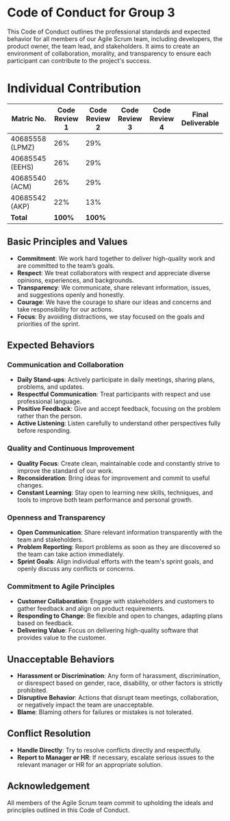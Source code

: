 # Code of Conduct for Group 3

This Code of Conduct outlines the professional standards and expected behavior for all members of our Agile Scrum team,
including developers, the product owner, the team lead, and stakeholders. It aims to create an environment of
collaboration, morality, and transparency to ensure each participant can contribute to the project's success.

# Individual Contribution

| Matric No.      | Code Review 1 | Code Review 2 | Code Review 3 | Code Review 4 | Final Deliverable |
|-----------------|---------------|---------------|---------------|---------------|-------------------|
| 40685558 (LPMZ) | 26%           | 29%           |               |               |                   |
| 40685545 (EEHS) | 26%           | 29%           |               |               |                   |
| 40685540 (ACM)  | 26%           | 29%           |               |               |                   |
| 40685542 (AKP)  | 22%           | 13%           |               |               |                   |
| **Total**       | **100%**      | **100%**      |               |               |                   |

## Basic Principles and Values

- **Commitment**: We work hard together to deliver high-quality work and are committed to the team’s goals.
- **Respect**: We treat collaborators with respect and appreciate diverse opinions, experiences, and backgrounds.
- **Transparency**: We communicate, share relevant information, issues, and suggestions openly and honestly.
- **Courage**: We have the courage to share our ideas and concerns and take responsibility for our actions.
- **Focus**: By avoiding distractions, we stay focused on the goals and priorities of the sprint.

## Expected Behaviors

### Communication and Collaboration

- **Daily Stand-ups**: Actively participate in daily meetings, sharing plans, problems, and updates.
- **Respectful Communication**: Treat participants with respect and use professional language.
- **Positive Feedback**: Give and accept feedback, focusing on the problem rather than the person.
- **Active Listening**: Listen carefully to understand other perspectives fully before responding.

### Quality and Continuous Improvement

- **Quality Focus**: Create clean, maintainable code and constantly strive to improve the standard of our work.
- **Reconsideration**: Bring ideas for improvement and commit to useful changes.
- **Constant Learning**: Stay open to learning new skills, techniques, and tools to improve both team performance and
  personal growth.

### Openness and Transparency

- **Open Communication**: Share relevant information transparently with the team and stakeholders.
- **Problem Reporting**: Report problems as soon as they are discovered so the team can take action immediately.
- **Sprint Goals**: Align individual efforts with the team's sprint goals, and openly discuss any conflicts or concerns.

### Commitment to Agile Principles

- **Customer Collaboration**: Engage with stakeholders and customers to gather feedback and align on product
  requirements.
- **Responding to Change**: Be flexible and open to changes, adapting plans based on feedback.
- **Delivering Value**: Focus on delivering high-quality software that provides value to the customer.

## Unacceptable Behaviors

- **Harassment or Discrimination**: Any form of harassment, discrimination, or disrespect based on gender, race,
  disability, or other factors is strictly prohibited.
- **Disruptive Behavior**: Actions that disrupt team meetings, collaboration, or negatively impact the team are
  unacceptable.
- **Blame**: Blaming others for failures or mistakes is not tolerated.

## Conflict Resolution

- **Handle Directly**: Try to resolve conflicts directly and respectfully.
- **Report to Manager or HR**: If necessary, escalate serious issues to the relevant manager or HR for an appropriate
  solution.

## Acknowledgement

All members of the Agile Scrum team commit to upholding the ideals and principles outlined in this Code of Conduct.
